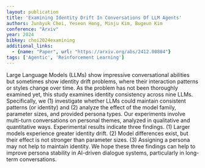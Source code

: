 ```yaml
---
layout: publication
title: 'Examining Identity Drift In Conversations Of LLM Agents'
authors: Junhyuk Choi, Yeseon Hong, Minju Kim, Bugeun Kim
conference: "Arxiv"
year: 2024
bibkey: choi2024examining
additional_links:
  - {name: "Paper", url: "https://arxiv.org/abs/2412.00804"}
tags: ['Agentic', 'Reinforcement Learning']
---
```

Large Language Models (LLMs) show impressive conversational abilities but
sometimes show identity drift problems, where their interaction patterns or
styles change over time. As the problem has not been thoroughly examined yet,
this study examines identity consistency across nine LLMs. Specifically, we (1)
investigate whether LLMs could maintain consistent patterns (or identity) and
(2) analyze the effect of the model family, parameter sizes, and provided
persona types. Our experiments involve multi-turn conversations on personal
themes, analyzed in qualitative and quantitative ways. Experimental results
indicate three findings. (1) Larger models experience greater identity drift.
(2) Model differences exist, but their effect is not stronger than parameter
sizes. (3) Assigning a persona may not help to maintain identity. We hope these
three findings can help to improve persona stability in AI-driven dialogue
systems, particularly in long-term conversations.
